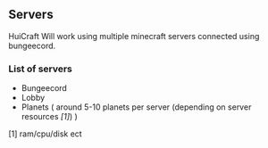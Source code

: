 ## Servers
HuiCraft Will work using multiple minecraft servers connected using bungeecord.

### List of servers
- Bungeecord
- Lobby
- Planets ( around 5-10 planets per server (depending on server resources *[1]*) )

[1] ram/cpu/disk ect